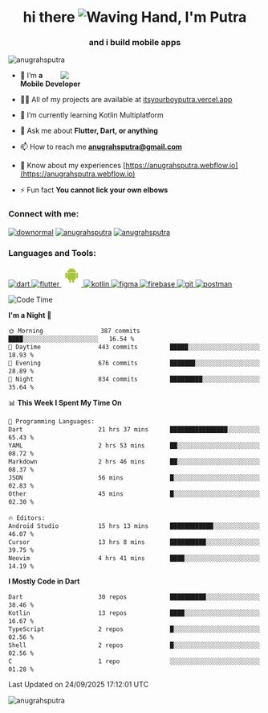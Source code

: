 

<h1 align="center">hi there <img src="https://raw.githubusercontent.com/Tarikul-Islam-Anik/Animated-Fluent-Emojis/master/Emojis/Hand%20gestures/Waving%20Hand.png" alt="Waving Hand" width="40" height="40" />, I'm Putra</h1>
<h3 align="center">and i build mobile apps</h3>

<p align="left"> <img src="https://komarev.com/ghpvc/?username=anugrahsputra&label=Profile%20views&color=0e75b6&style=plastic" alt="anugrahsputra" /> </p>
<img align="right" width="400" src="https://user-images.githubusercontent.com/74038190/240815616-7b282ec6-fcc3-4600-90a7-2c3140549f58.gif"/>


- 🔭 I’m **a Mobile Developer**

- 👨‍💻 All of my projects are available at [itsyourboyputra.vercel.app](https://itsyourboyputra.vercel.app)

- 🌱 I’m currently learning Kotlin Multiplatform

- 💬 Ask me about **Flutter, Dart, or anything**

- 📫 How to reach me **anugrahsputra@gmail.com**

- 📄 Know about my experiences [https://anugrahsputra.webflow.io](https://anugrahsputra.webflow.io)

- ⚡ Fun fact **You cannot lick your own elbows**

<h3 align="left">Connect with me:</h3>
<p align="left">
<a href="https://twitter.com/downormal" target="blank"><img align="center" src="https://raw.githubusercontent.com/rahuldkjain/github-profile-readme-generator/master/src/images/icons/Social/twitter.svg" alt="downormal" height="30" width="40" /></a>
<a href="https://linkedin.com/in/anugrahsputra" target="blank"><img align="center" src="https://raw.githubusercontent.com/rahuldkjain/github-profile-readme-generator/master/src/images/icons/Social/linked-in-alt.svg" alt="anugrahsputra" height="30" width="40" /></a>
<a href="https://www.leetcode.com/anugrahsputra" target="blank"><img align="center" src="https://raw.githubusercontent.com/rahuldkjain/github-profile-readme-generator/master/src/images/icons/Social/leet-code.svg" alt="anugrahsputra" height="30" width="40" /></a>
</p>

<h3 align="left">Languages and Tools:</h3>
<p align="left"> <a href="https://dart.dev" target="_blank" rel="noreferrer"> <img src="https://www.vectorlogo.zone/logos/dartlang/dartlang-icon.svg" alt="dart" width="40" height="40"/> </a>  <a href="https://flutter.dev" target="_blank" rel="noreferrer"> <img src="https://www.vectorlogo.zone/logos/flutterio/flutterio-icon.svg" alt="flutter" width="40" height="40"/> </a> <a href="https://developer.android.com" target="_blank" rel="noreferrer"> <img src="https://raw.githubusercontent.com/devicons/devicon/master/icons/android/android-original-wordmark.svg" alt="android" width="40" height="40"/> </a> <a href="https://kotlinlang.org" target="_blank" rel="noreferrer"> <img src="https://www.vectorlogo.zone/logos/kotlinlang/kotlinlang-icon.svg" alt="kotlin" width="40" height="40"/> </a><a href="https://www.figma.com/" target="_blank" rel="noreferrer"> <img src="https://www.vectorlogo.zone/logos/figma/figma-icon.svg" alt="figma" width="40" height="40"/> </a> <a href="https://firebase.google.com/" target="_blank" rel="noreferrer"> <img src="https://www.vectorlogo.zone/logos/firebase/firebase-icon.svg" alt="firebase" width="40" height="40"/> </a><a href="https://git-scm.com/" target="_blank" rel="noreferrer"> <img src="https://www.vectorlogo.zone/logos/git-scm/git-scm-icon.svg" alt="git" width="40" height="40"/> </a> <a href="https://postman.com" target="_blank" rel="noreferrer"> <img src="https://www.vectorlogo.zone/logos/getpostman/getpostman-icon.svg" alt="postman" width="40" height="40"/> </a> </p>




<!--START_SECTION:waka-->
![Code Time](http://img.shields.io/badge/Code%20Time-1%2C957%20hrs%2046%20mins-blue)

**I'm a Night 🦉** 

```text
🌞 Morning                387 commits         ████░░░░░░░░░░░░░░░░░░░░░   16.54 % 
🌆 Daytime                443 commits         █████░░░░░░░░░░░░░░░░░░░░   18.93 % 
🌃 Evening                676 commits         ███████░░░░░░░░░░░░░░░░░░   28.89 % 
🌙 Night                  834 commits         █████████░░░░░░░░░░░░░░░░   35.64 % 
```


📊 **This Week I Spent My Time On** 

```text
💬 Programming Languages: 
Dart                     21 hrs 37 mins      ████████████████░░░░░░░░░   65.43 % 
YAML                     2 hrs 53 mins       ██░░░░░░░░░░░░░░░░░░░░░░░   08.72 % 
Markdown                 2 hrs 46 mins       ██░░░░░░░░░░░░░░░░░░░░░░░   08.37 % 
JSON                     56 mins             █░░░░░░░░░░░░░░░░░░░░░░░░   02.83 % 
Other                    45 mins             █░░░░░░░░░░░░░░░░░░░░░░░░   02.30 % 

🔥 Editors: 
Android Studio           15 hrs 13 mins      ████████████░░░░░░░░░░░░░   46.07 % 
Cursor                   13 hrs 8 mins       ██████████░░░░░░░░░░░░░░░   39.75 % 
Neovim                   4 hrs 41 mins       ████░░░░░░░░░░░░░░░░░░░░░   14.19 % 
```

**I Mostly Code in Dart** 

```text
Dart                     30 repos            ██████████░░░░░░░░░░░░░░░   38.46 % 
Kotlin                   13 repos            ████░░░░░░░░░░░░░░░░░░░░░   16.67 % 
TypeScript               2 repos             █░░░░░░░░░░░░░░░░░░░░░░░░   02.56 % 
Shell                    2 repos             █░░░░░░░░░░░░░░░░░░░░░░░░   02.56 % 
C                        1 repo              ░░░░░░░░░░░░░░░░░░░░░░░░░   01.28 % 
```




 Last Updated on 24/09/2025 17:12:01 UTC
<!--END_SECTION:waka-->

<img align="center" src="https://user-images.githubusercontent.com/74038190/212744287-14f66c13-5458-40dc-9244-8ff533fc8f4a.gif" alt="anugrahsputra" />
